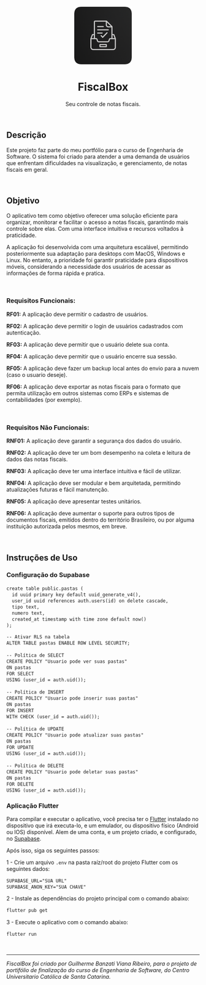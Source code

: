 <p align="center">
    <img src="https://github.com/gui-bvr/projeto-portifolio-FiscalBox/blob/main/assets/icons/FiscalBox-icon-rounded.png?raw=true" alt="logo-top" height="150">
</p>
<h1 align="center">FiscalBox</h1>
<p align="center">Seu controle de notas fiscais.<p>

<br>

## Descrição

Este projeto faz parte do meu portfólio para o curso de Engenharia de Software. O sistema foi criado para atender a uma demanda de usuários que enfrentam dificuldades na visualização, e gerenciamento, de notas fiscais em geral.

<br>

## Objetivo

O aplicativo tem como objetivo oferecer uma solução eficiente para organizar, monitorar e facilitar o acesso a notas fiscais, garantindo mais controle sobre elas. Com uma interface intuitiva e recursos voltados à praticidade.

A aplicação foi desenvolvida com uma arquitetura escalável, permitindo posteriormente sua adaptação para desktops com MacOS, Windows e Linux. No entanto, a prioridade foi garantir praticidade para dispositivos móveis, considerando a necessidade dos usuários de acessar as informações de forma rápida e pratica.

<br>

### Requisitos Funcionais:

**RF01:** A aplicação deve permitir o cadastro de usuários.

**RF02:** A aplicação deve permitir o login de usuários cadastrados com autenticação.

**RF03:** A aplicação deve permitir que o usuário delete sua conta.

**RF04:** A aplicação deve permitir que o usuário encerre sua sessão.

**RF05:** A aplicação deve fazer um backup local antes do envio para a nuvem (caso o usuario deseje).

**RF06:** A aplicação deve exportar as notas fiscais para o formato que permita utilização em outros sistemas como ERPs e sistemas de contabilidades (por exemplo).

</br>

### Requisitos Não Funcionais:

**RNF01:** A aplicação deve garantir a segurança dos dados do usuário.

**RNF02:** A aplicação deve ter um bom desempenho na coleta e leitura de dados das notas fiscais.

**RNF03:** A aplicação deve ter uma interface intuitiva e fácil de utilizar.

**RNF04:** A aplicação deve ser modular e bem arquitetada, permitindo atualizações futuras e fácil manutenção.

**RNF05:** A aplicação deve apresentar testes unitários.

**RNF06:** A aplicação deve aumentar o suporte para outros tipos de documentos fiscais, emitidos dentro do território 
Brasileiro, ou por alguma instituição autorizada pelos mesmos, em breve.

<br>

## Instruções de Uso

### Configuração do Supabase

```env
create table public.pastas (
  id uuid primary key default uuid_generate_v4(),
  user_id uuid references auth.users(id) on delete cascade,
  tipo text,
  numero text,
  created_at timestamp with time zone default now()
);
```

```env
-- Ativar RLS na tabela
ALTER TABLE pastas ENABLE ROW LEVEL SECURITY;

-- Política de SELECT
CREATE POLICY "Usuario pode ver suas pastas"
ON pastas
FOR SELECT
USING (user_id = auth.uid());

-- Política de INSERT
CREATE POLICY "Usuario pode inserir suas pastas"
ON pastas
FOR INSERT
WITH CHECK (user_id = auth.uid());

-- Política de UPDATE
CREATE POLICY "Usuario pode atualizar suas pastas"
ON pastas
FOR UPDATE
USING (user_id = auth.uid());

-- Política de DELETE
CREATE POLICY "Usuario pode deletar suas pastas"
ON pastas
FOR DELETE
USING (user_id = auth.uid());
```

### Aplicação Flutter

Para compilar e executar o aplicativo, você precisa ter o [Flutter](https://flutter.dev/) instalado no dispositivo que irá executa-lo, e um emulador, ou dispositivo físico (Android ou IOS) disponível.
Alem de uma conta, e um projeto criado, e configurado, no [Supabase](https://supabase.com/).

Após isso, siga os seguintes passos:

1 - Crie um arquivo `.env` na pasta raíz/root do projeto Flutter com os seguintes dados:

```env
SUPABASE_URL="SUA URL"
SUPABASE_ANON_KEY="SUA CHAVE"
```

2 - Instale as dependências do projeto principal com o comando abaixo:

```bash
flutter pub get
```

3 - Execute o aplicativo com o comando abaixo:

```bash
flutter run
```

<br>

---
_FiscalBox foi criado por Guilherme Banzati Viana Ribeiro, para o projeto de portifólio de finalização do curso de Engenharia de Software, do Centro Universitario Católica de Santa Catarina._